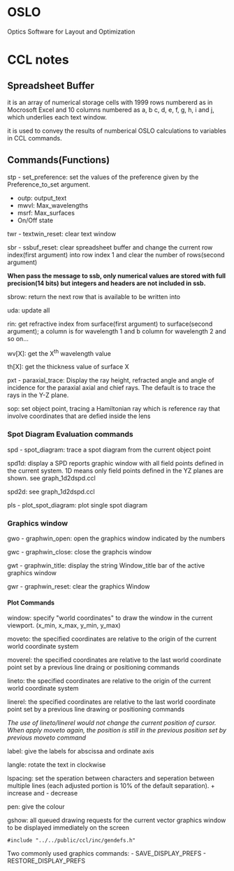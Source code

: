 # OSLO
Optics Software for Layout and Optimization


# CCL notes



## Spreadsheet Buffer

it is an array of numerical storage cells with 1999 rows numbererd as in Mocrosoft Excel and 10 columns numbered as a, b c, d, e, f, g, h, i and j, which underlies each text window.

it is used to convey the results of numberical OSLO calculations to variables in CCL commands.

## Commands(Functions)

stp - set_preference: set the values of the preference given by the Preference_to_set argument.

  * outp: output_text
  * mwvl: Max_wavelengths
  * msrf: Max_surfaces
  * On/Off state

twr - textwin_reset: clear text window

sbr - ssbuf_reset: clear spreadsheet buffer and change the current row index(first argument) into row index 1 and clear the number of rows(second argument)

**When pass the message to ssb, only numerical values are stored with full precision(14 bits) but integers and headers are not included in ssb.**

sbrow: return the next row that is available to be written into  

uda: update all

rin: get refractive index from surface(first argument) to surface(second argument); a column is for wavelength 1 and b column for wavelength 2 and so on...

wv[X]: get the X<sup>th</sup> wavelength value

th[X]: get the thickness value of surface X

pxt - paraxial_trace: Display the ray height, refracted angle and angle of incidence for the paraxial axial and chief rays. The default is to trace the rays in the Y-Z plane.

sop: set object point, tracing a Hamiltonian ray which is reference ray that involve coordinates that are defied inside the lens

### Spot Diagram Evaluation commands

spd - spot_diagram: trace a spot diagram from the current object point

spd1d: display a SPD reports graphic window with all field points defined in the current system. 1D means only field points defined in the YZ planes are shown. see graph_1d2dspd.ccl

spd2d: see graph_1d2dspd.ccl

pls - plot_spot_diagram: plot single spot diagram

### Graphics window

gwo - graphwin_open: open the graphics window indicated by the numbers

gwc - graphwin_close: close the graphcis window

gwt - graphwin_title: display the string Window_title bar of the active graphics window

gwr - graphwin_reset: clear the graphics Window

#### Plot Commands

window: specify "world coordinates" to draw the window in the current viewport. (x_min, x_max, y_min, y_max)

moveto: the specified coordinates are relative to the origin of the current world coordinate system

moverel: the specified coordinates are relative to the last world coordinate point set by a previous line draing or positioning commands

lineto: the specified coordinates are relative to the origin of the current world coordinate system

linerel: the specified coordinates are relative to the last world coordinate point set by a previous line drawing or positioning commands

*The use of lineto/linerel would not change the current position of cursor. When apply moveto again, the position is still in the previous position set by previous moveto command*

label: give the labels for abscissa and ordinate axis

langle: rotate the text in clockwise

lspacing: set the speration between characters and seperation between multiple lines (each adjusted portion is 10% of the default separation). + increase and - decrease

pen: give the colour

gshow: all queued drawing requests for the current vector graphics window to be displayed immediately on the screen

```
#include "../../public/ccl/inc/gendefs.h"
```

Two commonly used graphics commands:
          - SAVE_DISPLAY_PREFS
          - RESTORE_DISPLAY_PREFS
